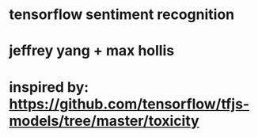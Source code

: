 # tensorflow sentiment recognition
# jeffrey yang + max hollis
# inspired by: https://github.com/tensorflow/tfjs-models/tree/master/toxicity
